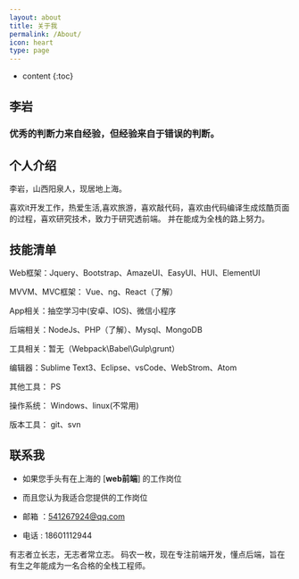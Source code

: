 ```yaml
---
layout: about
title: 关于我
permalink: /About/
icon: heart
type: page
---
```


* content
{:toc}

## 	李岩 

###  优秀的判断力来自经验，但经验来自于错误的判断。

## 	个人介绍

李岩，山西阳泉人，现居地上海。

喜欢it开发工作，热爱生活,喜欢旅游，喜欢敲代码，喜欢由代码编译生成炫酷页面的过程，喜欢研究技术，致力于研究透前端。
并在能成为全栈的路上努力。

## 	技能清单

Web框架：Jquery、Bootstrap、AmazeUI、EasyUI、HUI、ElementUI

MVVM、MVC框架： Vue、ng、React（了解）

<!-- MVC框架：Spring、Hibernate、mybatis -->

App相关：抽空学习中(安卓、IOS)、微信小程序

后端相关：NodeJs、PHP（了解）、Mysql、MongoDB

工具相关：暂无（Webpack\Babel\Gulp\grunt）

编辑器：Sublime Text3、Eclipse、vsCode、WebStrom、Atom

其他工具：	PS

操作系统：	Windows、linux(不常用)

版本工具：	git、svn

## 	联系我

-	如果您手头有在上海的 [**web前端**] 的工作岗位

-	而且您认为我适合您提供的工作岗位

-	邮箱 ：541267924@qq.com

-	电话 : 18601112944	




有志者立长志，无志者常立志。
码农一枚，现在专注前端开发，懂点后端，旨在有生之年能成为一名合格的全栈工程师。
<!-- UY BEGIN -->
<div id="uyan_frame"></div>
<script type="text/javascript" src="http://v2.uyan.cc/code/uyan.js"></script>
<!-- UY END -->